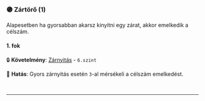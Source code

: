 ### 🟣 Zártörő (1)

Alapesetben ha gyorsabban akarsz kinyitni egy zárat, akkor emelkedik a célszám.

#### 1. fok

🔒 **Követelmény**: [Zárnyitás](../kepzettsegek.alvilagi/zarnyitas.md) - `6.szint`

🌟 **Hatás**: Gyors zárnyitás esetén `3`-al mérsékeli a célszám emelkedést.


<br />

---
